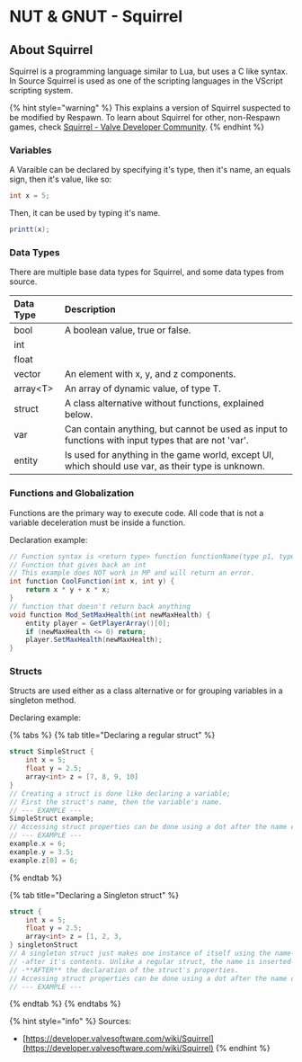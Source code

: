 # NUT & GNUT - Squirrel

## About Squirrel

Squirrel is a programming language similar to Lua, but uses a C like syntax. In Source Squirrel is used as one of the scripting languages in the VScript scripting system.

{% hint style="warning" %}
This explains a version of Squirrel suspected to be modified by Respawn. To learn about Squirrel for other, non-Respawn games, check [Squirrel - Valve Developer Community](https://developer.valvesoftware.com/wiki/Squirrel).
{% endhint %}

### Variables

A Varaible can be declared by specifying it's type, then it's name, an equals sign, then it's value, like so:

```csharp
int x = 5;
```

Then, it can be used by typing it's name.

```csharp
printt(x);
```

### Data Types

There are multiple base data types for Squirrel, and some data types from source.

| Data Type | Description |
| :--- | :--- |
| bool | A boolean value, true or false. |
| int |  |
| float |  |
| vector | An element with x, y, and z components. |
| array&lt;T&gt; | An array of dynamic value, of type T. |
| struct | A class alternative without functions, explained below. |
| var | Can contain anything, but cannot be used as input to functions with input types that are not 'var'. |
| entity | Is used for anything in the game world, except UI, which should use var, as their type is unknown. |

### Functions and Globalization

Functions are the primary way to execute code. All code that is not a variable deceleration must be inside a function.

Declaration example:

```csharp
// Function syntax is <return type> function functionName(type p1, type p2)
// Function that gives back an int
// This example does NOT work in MP and will return an error.
int function CoolFunction(int x, int y) {
    return x * y + x * x;
}
// function that doesn't return back anything
void function Mod_SetMaxHealth(int newMaxHealth) {
    entity player = GetPlayerArray()[0];
    if (newMaxHealth <= 0) return;
    player.SetMaxHealth(newMaxHealth);
}
```

### Structs

Structs are used either as a class alternative or for grouping variables in a singleton method.

Declaring example:

{% tabs %}
{% tab title="Declaring a regular struct" %}
```csharp
struct SimpleStruct {
    int x = 5;
    float y = 2.5;
    array<int> z = [7, 8, 9, 10]
}
// Creating a struct is done like declaring a variable;
// First the struct's name, then the variable's name.
// --- EXAMPLE ---
SimpleStruct example;
// Accessing struct properties can be done using a dot after the name of the instance.
// --- EXAMPLE ---
example.x = 6; 
example.y = 3.5;
example.z[0] = 6;
```
{% endtab %}

{% tab title="Declaring a Singleton struct" %}
```csharp
struct {
    int x = 5;
    float y = 2.5;
    array<int> z = [1, 2, 3,
} singletonStruct
// A singleton struct just makes one instance of itself using the name-
// -after it's contents. Unlike a regular struct, the name is inserted-
// -**AFTER** the declaration of the struct's properties.
// Accessing struct properties can be done using a dot after the name of the struct.
// --- EXAMPLE ---
```
{% endtab %}
{% endtabs %}

{% hint style="info" %}
Sources:

* [https://developer.valvesoftware.com/wiki/Squirrel](https://developer.valvesoftware.com/wiki/Squirrel)
{% endhint %}


